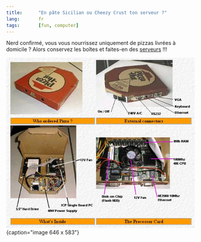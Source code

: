 ```yaml
---
title:      "En pâte Sicilian ou Cheezy Crust ton serveur ?"
lang:       fr
tags:       [fun, computer]
---
```



Nerd confirmé, vous vous nourrissez uniquement de pizzas livrées à domicile ? Alors conservez les boîtes et faites-en des [serveurs](http://www.jrcs.co.uk/Free_Stuff.html) !!!

![](art37-1.jpg){caption="image 646 x 583"}
